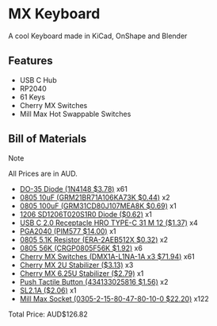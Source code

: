 # MX Keyboard
A cool Keyboard made in KiCad, OnShape and Blender

## Features
 - USB C Hub
 - RP2040
 - 61 Keys
 - Cherry MX Switches
 - Mill Max Hot Swappable Switches

## Bill of Materials
> [!NOTE]
> All Prices are in AUD.
 - [DO-35 Diode (1N4148 $3.78)](https://www.digikey.com.au/en/products/detail/onsemi/1N4148/458603) x61
 - [0805 10uF (GRM21BR71A106KA73K $0.44)](https://www.digikey.com.au/en/products/detail/murata-electronics/GRM21BR71A106KA73K/6606010) x2
 - [0805 100uF (GRM31CD80J107MEA8K $0.69)](https://www.digikey.com.au/en/products/detail/murata-electronics/GRM31CD80J107MEA8K/13905021) x1
 - [1206 SD1206T020S1R0 Diode ($0.62)](https://www.digikey.com.au/en/products/detail/kyocera-avx/SD1206T020S1R0/3749511) x1
 - [USB C 2.0 Receptacle HRO TYPE-C 31 M 12 ($1.37)](https://www.lcsc.com/product-detail/USB-Type-C_Korean-Hroparts-Elec-TYPE-C-31-M-12_C165948.html) x4
 - [PGA2040 (PIM577 $14.00)](https://www.digikey.com.au/en/products/detail/pimoroni-ltd/PIM577/16341604) x1
 - [0805 5.1K Resistor (ERA-2AEB512X $0.32)](https://www.digikey.com.au/en/products/detail/panasonic-electronic-components/ERA-2AEB512X/1706022) x2
 - [0805 56K (CRGP0805F56K $1.92)](https://www.digikey.com.au/en/products/detail/te-connectivity-passive-product/CRGP0805F56K/8577100) x6
 - [Cherry MX Switches (DMX1A-L1NA-1A x3 $71.94)](https://www.digikey.com.au/en/products/detail/cherry-americas-llc/DMX1A-L1NA-1A/21738425) x61
 - [Cherry MX 2U Stabilizer ($3.13)](https://keeb.io/products/cherry-mx-stabilizer) x3
 - [Cherry MX 6.25U Stabilizer ($2.79)](https://carolinamech.com/products/genuine-cherry-mx-snap-in-stabilizer-2u?variant=41926329958564) x1
 - [Push Tactile Button (434133025816 $1.56)](https://www.digikey.com.au/en/products/detail/w%C3%BCrth-elektronik/434133025816/9950810) x2
 - [SL2.1A ($2.06)](https://www.lcsc.com/product-detail/USB-ICs_CoreChips-SL2-1A_C192893.html) x1
 - [Mill Max Socket (0305-2-15-80-47-80-10-0 $22.20)](https://au.mouser.com/ProductDetail/Mill-Max/0305-2-15-80-47-80-10-0?qs=QtQX4uD3c2Uys0ai6Tr8NQ%3D%3D&srsltid=AfmBOooyb6HTM4vnLh8h4yDBkP2k1LwmXXjLIcHoy3S925Os2tJ9olaj) x122

 Total Price: AUD$126.82